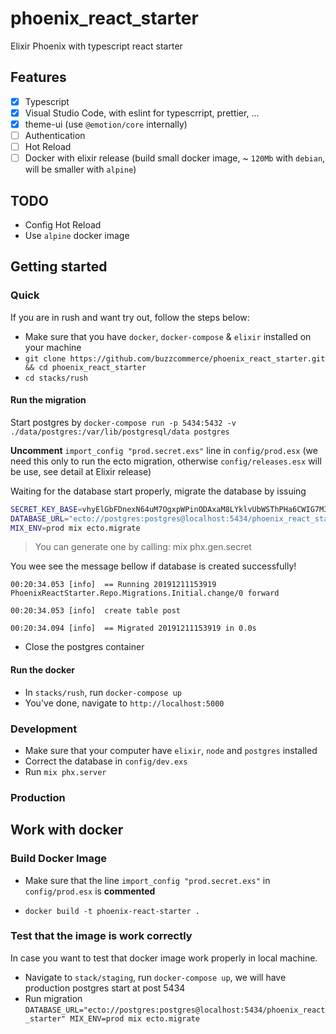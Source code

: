# phoenix_react_starter

Elixir Phoenix with typescript react starter

## Features

- [x] Typescript
- [x] Visual Studio Code, with eslint for typescrript, prettier, ...
- [x] theme-ui (use `@emotion/core` internally)
- [ ] Authentication
- [ ] Hot Reload
- [ ] Docker with elixir release (build small docker image, ~ `120Mb` with `debian`, will be smaller with `alpine`)

## TODO

- Config Hot Reload
- Use `alpine` docker image

## Getting started

### Quick

If you are in rush and want try out, follow the steps below:

- Make sure that you have `docker`, `docker-compose` & `elixir` installed on your machine
- `git clone https://github.com/buzzcommerce/phoenix_react_starter.git && cd phoenix_react_starter`
- `cd stacks/rush`

#### Run the migration

Start postgres by `docker-compose run -p 5434:5432 -v ./data/postgres:/var/lib/postgresql/data postgres`

**Uncomment** `import_config "prod.secret.exs"` line in `config/prod.esx` (we need this only to run the ecto migration, otherwise `config/releases.esx` will be use, see detail at Elixir release)

Waiting for the database start properly, migrate the database by issuing

```sh
SECRET_KEY_BASE=vhyElGbFDnexN64uM7OgxpWPinODAxaM8LYklvUbWSThPHa6CWIG7M3vApqINsEc \
DATABASE_URL="ecto://postgres:postgres@localhost:5434/phoenix_react_starter" \
MIX_ENV=prod mix ecto.migrate
```

> You can generate one by calling: mix phx.gen.secret

You wee see the message bellow if database is created successfully!

```
00:20:34.053 [info]  == Running 20191211153919 PhoenixReactStarter.Repo.Migrations.Initial.change/0 forward

00:20:34.053 [info]  create table post

00:20:34.094 [info]  == Migrated 20191211153919 in 0.0s
```

- Close the postgres container

#### Run the docker

- In `stacks/rush`, run `docker-compose up`
- You've done, navigate to `http://localhost:5000`

### Development

- Make sure that your computer have `elixir`, `node` and `postgres` installed
- Correct the database in `config/dev.exs`
- Run `mix phx.server`

### Production

## Work with docker

### Build Docker Image

- Make sure that the line `import_config "prod.secret.exs"` in `config/prod.esx` is **commented**

- `docker build -t phoenix-react-starter .`

### Test that the image is work correctly

In case you want to test that docker image work properly in local machine.

- Navigate to `stack/staging`, run `docker-compose up`, we will have production postgres start at post 5434
- Run migration `DATABASE_URL="ecto://postgres:postgres@localhost:5434/phoenix_react_starter" MIX_ENV=prod mix ecto.migrate`

```

```
